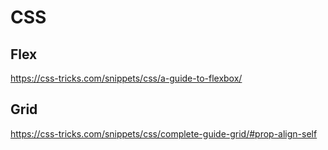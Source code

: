 # CSS

## Flex

<https://css-tricks.com/snippets/css/a-guide-to-flexbox/>

## Grid

<https://css-tricks.com/snippets/css/complete-guide-grid/#prop-align-self>
